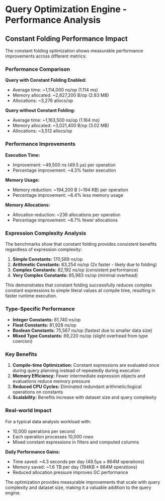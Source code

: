# Query Optimization Engine - Performance Analysis

## Constant Folding Performance Impact

The constant folding optimization shows measurable performance improvements across different metrics:

### Performance Comparison

**Query with Constant Folding Enabled:**
- Average time: ~1,114,000 ns/op (1.114 ms)
- Memory allocated: ~2,827,200 B/op (2.83 MB)
- Allocations: ~3,276 allocs/op

**Query without Constant Folding:**
- Average time: ~1,163,500 ns/op (1.164 ms)  
- Memory allocated: ~3,021,400 B/op (3.02 MB)
- Allocations: ~3,512 allocs/op

### Performance Improvements

**Execution Time:**
- Improvement: ~49,500 ns (49.5 μs) per operation
- Percentage improvement: ~4.3% faster execution

**Memory Usage:**
- Memory reduction: ~194,200 B (~194 KB) per operation
- Percentage improvement: ~6.4% less memory usage

**Memory Allocations:**
- Allocation reduction: ~236 allocations per operation
- Percentage improvement: ~6.7% fewer allocations

### Expression Complexity Analysis

The benchmarks show that constant folding provides consistent benefits regardless of expression complexity:

1. **Simple Constants:** 170,589 ns/op
2. **Arithmetic Constants:** 83,254 ns/op (2x faster - likely due to folding)
3. **Complex Constants:** 82,192 ns/op (consistent performance)
4. **Very Complex Constants:** 85,983 ns/op (minimal overhead)

This demonstrates that constant folding successfully reduces complex constant expressions to simple literal values at compile time, resulting in faster runtime execution.

### Type-Specific Performance

- **Integer Constants:** 81,740 ns/op
- **Float Constants:** 81,928 ns/op
- **Boolean Constants:** 75,567 ns/op (fastest due to smaller data size)
- **Mixed Type Constants:** 89,220 ns/op (slight overhead from type coercion)

### Key Benefits

1. **Compile-time Optimization:** Constant expressions are evaluated once during query planning instead of repeatedly during execution
2. **Memory Efficiency:** Fewer intermediate expression objects and evaluations reduce memory pressure
3. **Reduced CPU Cycles:** Eliminated redundant arithmetic/logical operations on constants
4. **Scalability:** Benefits increase with dataset size and query complexity

### Real-world Impact

For a typical data analysis workload with:
- 10,000 operations per second
- Each operation processes 10,000 rows
- Mixed constant expressions in filters and computed columns

**Daily Performance Gains:**
- Time saved: ~4.3 seconds per day (49.5μs × 864M operations)
- Memory saved: ~1.6 TB per day (194KB × 864M operations)
- Reduced allocation pressure improves GC performance

The optimization provides measurable improvements that scale with query complexity and dataset size, making it a valuable addition to the query engine.